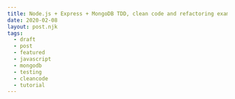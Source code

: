 ```yaml
---
title: Node.js + Express + MongoDB TDD, clean code and refactoring example
date: 2020-02-08
layout: post.njk
tags:
  - draft
  - post
  - featured
  - javascript
  - mongodb
  - testing
  - cleancode
  - tutorial
---
```


